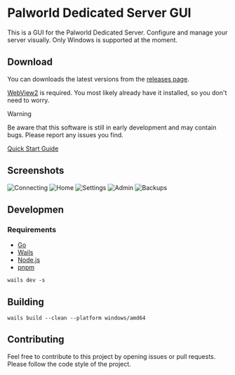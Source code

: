 # Palworld Dedicated Server GUI

This is a GUI for the Palworld Dedicated Server. Configure and manage your server visually. Only Windows is supported at the moment.

## Download

You can downloads the latest versions from the [releases page](https://github.com/diogomartino/palworld-ds-gui/releases).

[WebView2](https://developer.microsoft.com/en-us/microsoft-edge/webview2/) is required. You most likely already have it installed, so you don't need to worry.

> [!WARNING]  
> Be aware that this software is still in early development and may contain bugs. Please report any issues you find.

[Quick Start Guide](HOW_TO_USE.md)

## Screenshots

![Connecting](https://i.imgur.com/e5rSvBE.png)
![Home](https://i.imgur.com/157panY.png)
![Settings](https://i.imgur.com/gu0x0PS.png)
![Admin](https://i.imgur.com/49giAIK.png)
![Backups](https://i.imgur.com/3IboT0o.png)

## Developmen

### Requirements

- [Go](https://go.dev/)
- [Wails](https://wails.io/)
- [Node.js](https://nodejs.org/)
- [pnpm](https://pnpm.io/)

```
wails dev -s
```

## Building

```
wails build --clean --platform windows/amd64
```

## Contributing

Feel free to contribute to this project by opening issues or pull requests. Please follow the code style of the project.
